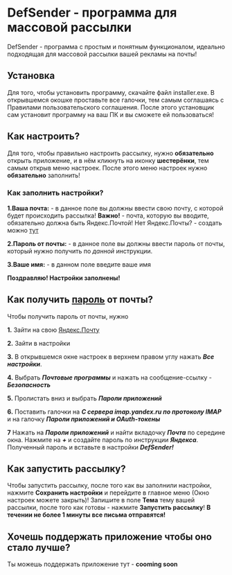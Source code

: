 # DefSender - программа для массовой рассылки
DefSender - программа с простым и понятным функционалом, идеально подходящая для массовой рассылки вашей рекламы на почты!

## Установка
Для того, чтобы установить программу, скачайте файл installer.exe. В открывшемся окошке проставьте все галочки, тем самым 
соглашаясь с Правилами пользовательского соглашения. После этого установщик сам установит программу на ваш ПК и вы сможете 
ей пользоваться!

## Как настроить?
Для того, чтобы правильно настроить рассылку, нужно **обязательно** открыть приложение, и в нём кликнуть на иконку **шестерёнки**, 
тем самым открыв меню настроек. После этого меню настроек нужно **обязательно** заполнить! 
### Как заполнить настройки?
**1.Ваша почта:** - в данное поле вы должны ввести свою почту, с которой будет происходить рассылка! **Важно!** - почта, которую 
вы вводите, обязательно должна быть Яндекс.Почтой! Нет Яндекс.Почты? - создать можно [тут](https://360.yandex.ru/mail/)

**2.Пароль от почты:** - в данное поле вы должны ввести пароль от почты, который нужно получить по _данной_ инструкции.

**3.Ваше имя:** - в данном поле введите ваше имя

**Поздравляю! Настройки заполнены!**

## Как получить [пароль](https://github.com/MiroshanToshan/Rassilka-mail-YANDEX-MAIL-/blob/main/README.md#как-заполнить-настройки) от почты?
Чтобы получить пароль от почты, нужно 

**1.** Зайти на свою [Яндекс.Почту](https://360.yandex.ru/mail/)

**2.** Зайти в настройки

**3.** В открывшемся окне настроек в верхнем правом углу нажать ***Все настройки***.

**4.** Выбрать ***Почтовые программы*** и нажать на сообщение-ссылку - ***Безопасность***

**5.** Пролистать вниз и выбрать ***Пароли приложений***

**6.** Поставить галочки на ***С сервера imap.yandex.ru по протоколу IMAP*** и на галочку ***Пароли приложений и OAuth-токены***

**7** Нажать на ***Пароли приложений*** и найти вкладочку ***Почта*** по середине окна. Нажмите на ***+*** и создайте пароль по инструкции ***Яндекса***.
Полученный пароль и вставьте в настройки ***DefSender!***

## Как запустить рассылку?

Чтобы запустить рассылку, после того как вы заполнили настройки, нажмите **Сохранить настройки** и перейдите в главное меню (Окно настроек можете закрыть)!
Запишите в поле **Тема** тему вашей рассылки, после того как готовы - нажмите **Запустить рассылку**!
**В течении не более 1 минуты все письма отправятся!**

## Хочешь поддержать приложение чтобы оно стало лучше?

Ты можешь поддержать приложение тут - **cooming soon**
